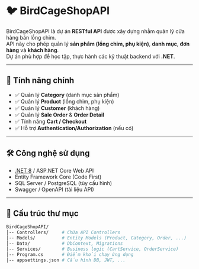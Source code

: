 # 🐦 BirdCageShopAPI

BirdCageShopAPI là dự án **RESTful API** được xây dựng nhằm quản lý cửa hàng bán lồng chim.  
API này cho phép quản lý **sản phẩm (lồng chim, phụ kiện)**, **danh mục**, **đơn hàng** và **khách hàng**.  
Dự án phù hợp để học tập, thực hành các kỹ thuật backend với **.NET**.

---

## 🚀 Tính năng chính
- ✅ Quản lý **Category** (danh mục sản phẩm)  
- ✅ Quản lý **Product** (lồng chim, phụ kiện)  
- ✅ Quản lý **Customer** (khách hàng)  
- ✅ Quản lý **Sale Order** & **Order Detail**  
- ✅ Tính năng **Cart / Checkout**  
- ✅ Hỗ trợ **Authentication/Authorization** (nếu có)  

---

## 🛠️ Công nghệ sử dụng
- [.NET 8](https://dotnet.microsoft.com/) / ASP.NET Core Web API  
- Entity Framework Core (Code First)  
- SQL Server / PostgreSQL (tùy cấu hình)  
- Swagger / OpenAPI (tài liệu API)  

---

## 📂 Cấu trúc thư mục

```bash
BirdCageShopAPI/
│-- Controllers/     # Chứa API Controllers
│-- Models/          # Entity Models (Product, Category, Order, ...)
│-- Data/            # DbContext, Migrations
│-- Services/        # Business logic (CartService, OrderService)
│-- Program.cs       # Điểm khởi chạy ứng dụng
│-- appsettings.json # Cấu hình DB, JWT, ...
